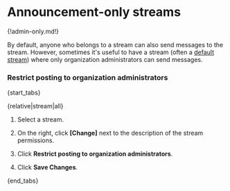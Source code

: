 # Announcement-only streams

{!admin-only.md!}

By default, anyone who belongs to a stream can also send messages to the
stream. However, sometimes it's useful to have a stream (often a
[default stream](/help/set-default-streams-for-new-users)) where only
organization administrators can send messages.

### Restrict posting to organization administrators

{start_tabs}

{relative|stream|all}

1. Select a stream.

1. On the right, click **[Change]** next to the description of the stream
   permissions.

1. Click **Restrict posting to organization administrators**.

1. Click **Save Changes**.

{end_tabs}
